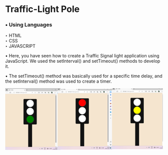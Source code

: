 # Traffic-Light Pole

### • Using Languages
‣ HTML <br>
‣ CSS  
‣ JAVASCRIPT

• Here, you have seen how to create a Traffic Signal light application using JavaScript. We used the setInterval() and setTimeout() methods to develop it.

• The setTimeout() method was basically used for a specific time delay, and the setInterval() method was used to create a timer.







![screenshot](./Screenshots/Screenshot%202023-08-03%20101046.png)
